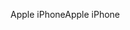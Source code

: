 <span data-ttu-id="690d0-101">Apple iPhone</span><span class="sxs-lookup"><span data-stu-id="690d0-101">Apple iPhone</span></span>
